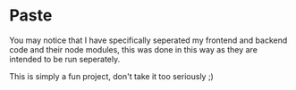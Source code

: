 # Paste

You may notice that I have specifically seperated my frontend and backend code and their node modules, this was done in this way as they are intended to be run seperately. 

This is simply a fun project, don't take it too seriously ;)

